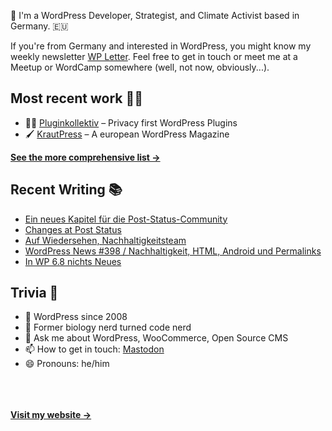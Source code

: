 👋 I'm a WordPress Developer, Strategist, and Climate Activist based in Germany. 🇪🇺

If you're from Germany and interested in WordPress, you might know my weekly newsletter [WP Letter](https://wpletter.de/). Feel free to get in touch or meet me at a Meetup or WordCamp somewhere (well, not now, obviously...).


## Most recent work 👷‍♂️

- 👨‍💻 [Pluginkollektiv](https://github.com/pluginkollektiv) – Privacy first WordPress Plugins
- 🖌️ [KrautPress](https://kraut.press) – A european WordPress Magazine

**[See the more comprehensive list &rarr;](https://simonkraft.com/what-i-do)**


## Recent Writing 📚

<!-- BLOG-POST-LIST:START -->
- [Ein neues Kapitel für die Post-Status-Community](https://krautpress.de/2025/neues-kapitel-fuer-post-status/)
- [Changes at Post Status](https://feed.kraut.press/link/23937/16945542/changes-at-post-status)
- [Auf Wiedersehen, Nachhaltigkeitsteam](https://www.wppodcast.de/podcast/auf-wiedersehen-nachhaltigkeitsteam/)
- [WordPress News #398 / Nachhaltigkeit, HTML, Android und Permalinks](https://feed.kraut.press/link/14399/16943237/398)
- [In WP 6.8 nichts Neues](https://www.wppodcast.de/podcast/in-wp-6-8-nichts-neues/)
<!-- BLOG-POST-LIST:END -->


## Trivia 🤪

- 👴 WordPress since 2008
- 🌱 Former biology nerd turned code nerd
- 💬 Ask me about WordPress, WooCommerce, Open Source CMS
- 📫 How to get in touch: [Mastodon](https://dewp.space/@simon)
- 😄 Pronouns: he/him

<br/><br/><br/>
**[Visit my website &rarr;](https://simonkraft.com/hi)**